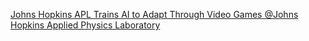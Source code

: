 [Johns Hopkins APL Trains AI to Adapt Through Video Games   @Johns Hopkins Applied Physics Laboratory](https://qi.tc/qi/117054)